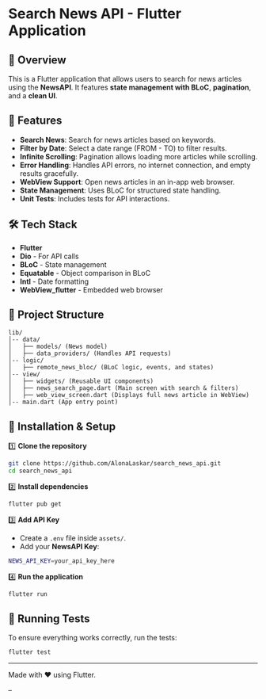 # Search News API - Flutter Application

## 📌 Overview
This is a Flutter application that allows users to search for news articles using the **NewsAPI**. It features **state management with BLoC**, **pagination**, and a **clean UI**.

## 🚀 Features
- **Search News**: Search for news articles based on keywords.
- **Filter by Date**: Select a date range (FROM - TO) to filter results.
- **Infinite Scrolling**: Pagination allows loading more articles while scrolling.
- **Error Handling**: Handles API errors, no internet connection, and empty results gracefully.
- **WebView Support**: Open news articles in an in-app web browser.
- **State Management**: Uses BLoC for structured state handling.
- **Unit Tests**: Includes tests for API interactions.

## 🛠️ Tech Stack
- **Flutter** 
- **Dio** - For API calls
- **BLoC** - State management
- **Equatable** - Object comparison in BLoC
- **Intl** - Date formatting
- **WebView_flutter** - Embedded web browser

## 📂 Project Structure
```
lib/
│-- data/
│   ├── models/ (News model)
│   ├── data_providers/ (Handles API requests)
│-- logic/
│   ├── remote_news_bloc/ (BLoC logic, events, and states)
│-- view/
│   ├── widgets/ (Reusable UI components)
│   ├── news_search_page.dart (Main screen with search & filters)
│   ├── web_view_screen.dart (Displays full news article in WebView)
│-- main.dart (App entry point)
```

## 🔧 Installation & Setup
1️⃣ **Clone the repository**
```sh
git clone https://github.com/AlonaLaskar/search_news_api.git
cd search_news_api
```

2️⃣ **Install dependencies**
```sh
flutter pub get
```

3️⃣ **Add API Key**
- Create a `.env` file inside `assets/`.
- Add your **NewsAPI Key**:
```sh
NEWS_API_KEY=your_api_key_here
```

4️⃣ **Run the application**
```sh
flutter run
```

## 🧪 Running Tests
To ensure everything works correctly, run the tests:
```sh
flutter test
```
---
Made with ❤️ using Flutter.

–